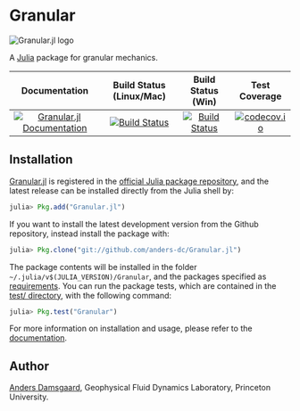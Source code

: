 # Granular

![Granular.jl 
logo](https://github.com/anders-dc/Granular.jl/raw/master/docs/src/assets/logo.gif)

A [Julia](https://julialang.org) package for granular mechanics.

| Documentation | Build Status (Linux/Mac) | Build Status (Win) | Test Coverage |
|:-------------:|:------------------------:|:------------------:|:-------------:|
|[![Granular.jl Documentation](https://img.shields.io/badge/docs-latest-blue.svg)](https://anders-dc.github.io/Granular.jl/latest) | [![Build Status](https://travis-ci.org/anders-dc/Granular.jl.svg?branch=master)](https://travis-ci.org/anders-dc/Granular.jl) | [![Build Status](https://ci.appveyor.com/api/projects/status/github/anders-dc/Granular.jl?svg=true)](https://ci.appveyor.com/project/anders-dc/seaice-jl/) | [![codecov.io](http://codecov.io/github/anders-dc/Granular.jl/coverage.svg?branch=master)](http://codecov.io/github/anders-dc/Granular.jl?branch=master) |

## Installation
[Granular.jl](https://github.com/anders-dc/Granular.jl) is registered in the 
[official Julia package repository](https://pkg.julialang.o,rg), and the latest 
release can be installed directly from the Julia shell by:

```julia
julia> Pkg.add("Granular.jl")
```

If you want to install the latest development version from the Github 
repository, instead install the package with:

```julia
julia> Pkg.clone("git://github.com/anders-dc/Granular.jl")
```

The package contents will be installed in the folder 
`~/.julia/v$(JULIA_VERSION)/Granular`, and the packages specified as 
[requirements](REQUIRE). You can run the package tests, which are contained in
the [test/ directory](test/), with the following command:

```julia
julia> Pkg.test("Granular")
```

For more information on installation and usage, please refer to the 
[documentation](https://anders-dc.github.io/Granular.jl/latest).

## Author
[Anders Damsgaard](https://adamsgaard.dk), Geophysical Fluid Dynamics Laboratory, Princeton University.
